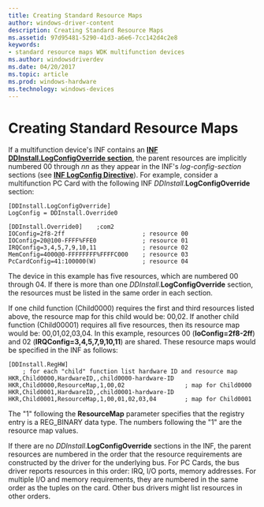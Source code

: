 ```yaml
---
title: Creating Standard Resource Maps
author: windows-driver-content
description: Creating Standard Resource Maps
ms.assetid: 97d95481-5290-41d3-a6e6-7cc142d4c2e8
keywords:
- standard resource maps WDK multifunction devices
ms.author: windowsdriverdev
ms.date: 04/20/2017
ms.topic: article
ms.prod: windows-hardware
ms.technology: windows-devices
---
```


# Creating Standard Resource Maps





If a multifunction device's INF contains an [**INF DDInstall.LogConfigOverride section**](https://msdn.microsoft.com/library/windows/hardware/ff547339), the parent resources are implicitly numbered 00 through *nn* as they appear in the INF's *log-config-section* sections (see [**INF LogConfig Directive**](https://msdn.microsoft.com/library/windows/hardware/ff547448)). For example, consider a multifunction PC Card with the following INF *DDInstall*.**LogConfigOverride** section:

```
[DDInstall.LogConfigOverride]
LogConfig = DDInstall.Override0
 
[DDInstall.Override0]    ;com2
IOConfig=2f8-2ff                      ; resource 00
IOConfig=20@100-FFFF%FFE0             ; resource 01
IRQConfig=3,4,5,7,9,10,11             ; resource 02
MemConfig=4000@0-FFFFFFFF%FFFFC000    ; resource 03
PcCardConfig=41:100000(W)             ; resource 04
```

The device in this example has five resources, which are numbered 00 through 04. If there is more than one *DDInstall*.**LogConfigOverride** section, the resources must be listed in the same order in each section.

If one child function (Child0000) requires the first and third resources listed above, the resource map for this child would be: 00,02. If another child function (Child00001) requires all five resources, then its resource map would be: 00,01,02,03,04. In this example, resources 00 (**IoConfig=2f8-2ff**) and 02 (**IRQConfig=3,4,5,7,9,10,11**) are shared. These resource maps would be specified in the INF as follows:

```
[DDInstall.RegHW]
    ; for each "child" function list hardware ID and resource map
HKR,Child0000,HardwareID,,child0000-hardware-ID
HKR,Child0000,ResourceMap,1,00,02                 ; map for Child0000
HKR,Child0001,HardwareID,,child0001-hardware-ID
HKR,Child0001,ResourceMap,1,00,01,02,03,04        ; map for Child0001
```

The "1" following the **ResourceMap** parameter specifies that the registry entry is a REG\_BINARY data type. The numbers following the "1" are the resource map values.

If there are no *DDInstall*.**LogConfigOverride** sections in the INF, the parent resources are numbered in the order that the resource requirements are constructed by the driver for the underlying bus. For PC Cards, the bus driver reports resources in this order: IRQ, I/O ports, memory addresses. For multiple I/O and memory requirements, they are numbered in the same order as the tuples on the card. Other bus drivers might list resources in other orders.

 

 




